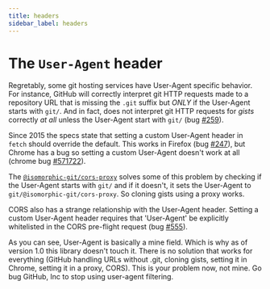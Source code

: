 ```yaml
---
title: headers
sidebar_label: headers
---
```


# The `User-Agent` header

Regretably, some git hosting services have User-Agent specific behavior.
For instance, GitHub will correctly interpret git HTTP requests made to a repository URL that is missing the `.git` suffix but _ONLY_ if the User-Agent starts with `git/`.
And in fact, does not interpret git HTTP requests for _gists_ correctly _at all_ unless the User-Agent start with `git/` (bug [#259](https://github.com/isomorphic-git/isomorphic-git/issues/259)).

Since 2015 the specs state that setting a custom User-Agent header in `fetch` should override the default. This works in Firefox (bug [#247](https://github.com/isomorphic-git/isomorphic-git/issues/247)), but Chrome has a bug so setting a custom User-Agent doesn't work at all (chrome bug [#571722](https://bugs.chromium.org/p/chromium/issues/detail?id=571722)).

The [`@isomorphic-git/cors-proxy`](https://github.com/isomorphic-git/cors-proxy) solves some of this problem by checking if the User-Agent starts with `git/` and if it doesn't, it sets the User-Agent to `git/@isomorphic-git/cors-proxy`. So cloning gists using a proxy works.

CORS also has a strange relationship with the User-Agent header. Setting a custom User-Agent header requires that 'User-Agent' be explicitly whitelisted in the CORS pre-flight request (bug [#555](https://github.com/isomorphic-git/isomorphic-git/issues/555)).

As you can see, User-Agent is basically a mine field. Which is why as of version 1.0 this library doesn't touch it. There is no solution that works for everything (GitHub handling URLs without .git, cloning gists, setting it in Chrome, setting it in a proxy, CORS). This is your problem now, not mine. Go bug GitHub, Inc to stop using user-agent filtering.
